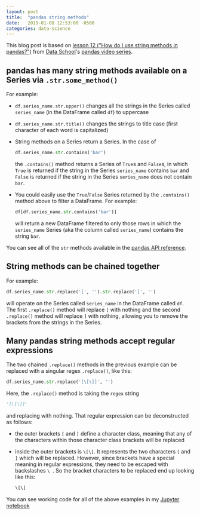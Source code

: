 ```yaml
---
layout: post
title:  "pandas string methods"
date:   2019-01-08 12:53:00 -0500
categories: data-science
---
```

This blog post is based on [lesson 12 ("How do I use string methods in 
pandas?")](https://www.youtube.com/watch?v=bofaC0IckHo&list=PL5-da3qGB5ICCsgW1MxlZ0Hq8LL5U3u9y&index=12) 
from [Data School](https://www.dataschool.io/)'s 
[pandas video series](https://www.dataschool.io/easier-data-analysis-with-pandas/).

## pandas has many string methods available on a Series via `.str.some_method()`
For example:
- `df.series_name.str.upper()` changes all the strings in the Series called 
`series_name` (in the DataFrame called `df`) to uppercase
- `df.series_name.str.title()` changes the strings to title case (first 
character of each word is capitalized)
- String methods on a Series return a Series. In the case of 

  ```python
  df.series_name.str.contains('bar')
  ```

  the `.contains()` method returns a Series of `True`s and `False`s, in which 
  `True` is returned if the string in the Series `series_name` contains `bar` 
  and `False` is returned if the string in the Series `series_name` does not 
  contain `bar`.
- You could easily use the `True`/`False` Series returned by the `.contains()` 
method above to filter a DataFrame. For example:
  
  ```python
  df[df.series_name.str.contains('bar')]
  ```
  
  will return a new DataFrame filtered to only those rows in which the 
  `series_name` Series (aka the column called `series_name`) contains the 
  string `bar`.

You can see all of the `str` methods available in the 
[pandas API reference](https://pandas.pydata.org/pandas-docs/stable/api.html#string-handling).

## String methods can be chained together
For example:

```python
df.series_name.str.replace('[', '').str.replace(']', '')
```

will operate on the Series called `series_name` in the DataFrame called `df`.
The first `.replace()` method will replace `[` with nothing and the second
`.replace()` method will replace `]` with nothing, allowing you to remove 
the brackets from the strings in the Series.

## Many pandas string methods accept regular expressions
The two chained `.replace()` methods in the previous example can be replaced 
with a singular regex `.replace()`, like this:

```python
df.series_name.str.replace('[\[\]]', '')
```

Here, the `.replace()` method is taking the `regex` string 

```python
'[\[\]]'
```

and replacing with nothing. That regular expression can be deconstructed as 
follows:

- the outer brackets `[` and `]` define a character class, meaning that any 
of the characters within those character class brackets will be replaced
- inside the outer brackets is `\[\]`. It represents the two characters 
`[` and `]` which will be replaced. However, since brackets have a special 
meaning in regular expressions, they need to be escaped with backslashes `\ `. 
So the bracket characters to be replaced end up looking like this: 

  ```python
  \[\]
  ```

You can see working code for all of the above examples in my 
[Jupyter notebook](https://github.com/sethschori/jupyter/blob/master/12_string_methods_in_pandas.ipynb)
